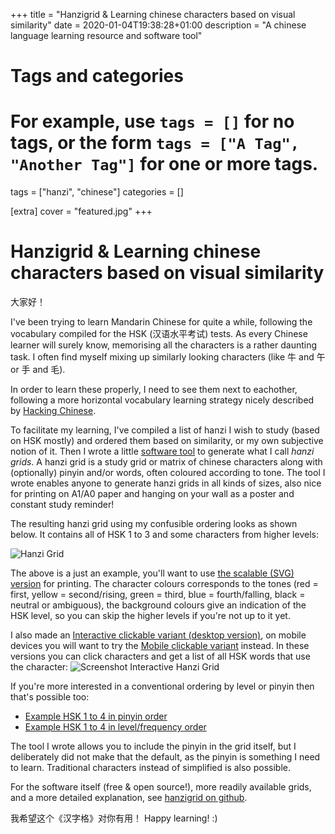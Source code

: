 +++
title = "Hanzigrid & Learning chinese characters based on visual similarity"
date = 2020-01-04T19:38:28+01:00
description = "A chinese language learning resource and software tool"

# Tags and categories
# For example, use `tags = []` for no tags, or the form `tags = ["A Tag", "Another Tag"]` for one or more tags.
tags = ["hanzi", "chinese"]
categories = []

[extra]
cover = "featured.jpg"
+++

# Hanzigrid & Learning chinese characters based on visual similarity

大家好！

I've been trying to learn Mandarin Chinese for quite a while, following the
vocabulary compiled for the HSK (汉语水平考试) tests. As every Chinese learner
will surely know, memorising all the characters is a rather daunting task. I
often find myself mixing up similarly looking characters (like 牛 and 午 or 手 and 毛).

In order to learn these properly, I need to see them next to eachother,
following a more horizontal vocabulary learning strategy nicely described by
[Hacking
Chinese](https://www.hackingchinese.com/horizontal-vocabulary-learning/).

To facilitate my learning, I've compiled a list of hanzi I wish to study (based
on HSK mostly) and ordered them based on similarity, or my own subjective notion of
it. Then I wrote a little [software tool](https://github.com/proycon/hanzigrid)
to generate what I call *hanzi grids*. A hanzi grid is a study grid or matrix
of chinese characters along with (optionally) pinyin and/or words, often
coloured according to tone. The tool I wrote enables anyone to generate hanzi
grids in all kinds of sizes, also nice for printing on A1/A0 paper and hanging on
your wall as a poster and constant study reminder!

The resulting hanzi grid using my confusible ordering looks as shown below. It
contains all of HSK 1 to 3 and some characters from higher levels:

![Hanzi Grid](https://proycon.anaproy.nl/pub/hanzigrid/hanzigrid.png)

The above is a just an example, you'll want to use [the scalable (SVG)
version](https://proycon.anaproy.nl/pub/hanzigrid/output/confusibleorder_a1_1.svg)
for printing. The character colours corresponds to the tones (red = first,
yellow = second/rising, green = third, blue = fourth/falling, black = neutral
or ambiguous), the background colours give an indication of the HSK level, so
you can skip the higher levels if you're not up to it yet.

I also made an [Interactive clickable variant (desktop version)](https://proycon.anaproy.nl/pub/hanzigrid/output/confusibleorder_a4.html), on mobile devices you will want to try the [Mobile clickable variant](https://proycon.anaproy.nl/pub/hanzigrid/output/confusibleorder_narrow.html) instead. In these versions you can click characters and get a list of all HSK words that use the character:
![Screenshot Interactive Hanzi Grid](https://proycon.anaproy.nl/pub/hanzigrid/hanzigrid_interactive.png)

If you're more interested in a conventional ordering by level or pinyin then that's possible too:

* [Example HSK 1 to 4 in pinyin order](https://proycon.anaproy.nl/pub/hanzigrid/output/hsk1to4_pinyinorder_a1_1.svg)
* [Example HSK 1 to 4 in level/frequency order](https://proycon.anaproy.nl/pub/hanzigrid/output/hsk1to4_a1_1.svg)

The tool I wrote allows you to include the pinyin in the grid itself, but I
deliberately did not make that the default, as the pinyin is something I need
to learn. Traditional characters instead of simplified is also possible.

For the software itself (free & open source!), more readily available grids, and a more detailed
explanation, see [hanzigrid on github](https://github.com/proycon/hanzigrid).

我希望这个《汉字格》对你有用！
Happy learning! :)














